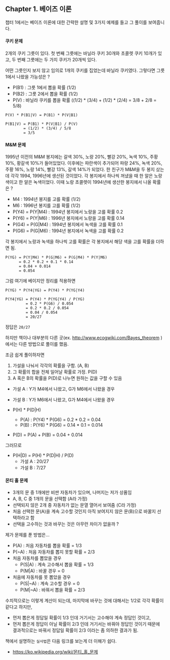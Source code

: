 ## Chapter 1. 베이즈 이론

챕터 1에서는 베이즈 이론에 대한 간략한 설명 및 3가지 예제를 들고 그 풀이를 보여줍니다.

#### 쿠키 문제

2개의 쿠키 그릇이 있다.
첫 번째 그릇에는 바닐라 쿠키 30개와 초콜렛 쿠키 10개가 있고,
두 번째 그릇에는 두 가지 쿠키가 20개씩 있다.

어떤 그릇인지 보지 않고 임의로 1개의 쿠키를 집었는데 바닐라 쿠키였다.
그렇다면 그릇1에서 나왔을 가능성은 ?

- P(B1) : 그릇 1에서 뽑을 확률 (1/2)
- P(B2) : 그릇 2에서 뽑을 확률 (1/2)
- P(V) : 바닐라 쿠키를  뽑을 확률 ((1/2) * (3/4) + (1/2) * (2/4) = 3/8 + 2/8 = 5/8)

```
P(V) * P(B1|V) = P(B1) * P(V|B1)

P(B1|V) = P(B1) * P(V|B1) / P(V)
        = (1/2) * (3/4) / 5/8
        = 3/5
```

#### M&M 문제

1995년 이전의 M&M 봉지에는 갈색 30%, 노랑 20%, 빨강 20%, 녹색 10%, 주황 10%, 황갈색 10%가 들어있었다.
이후에는 파란색이 추가되어 파랑 24%, 녹색 20%, 주황 16%, 노랑 14%, 빨강 13%, 갈색 14%가 되었다.
한 친구가 M&M을 두 봉지 샀는데 각각 1994, 1996년에 생산된 것이었다.
각 봉지에서 하나씩 꺼냈을 때 한 알은 노랑색이고 한 알은 녹색이었다.
이때 노랑 초콜렛이 1994년에 생산한 봉지에서 나올 확률은 ?

- M4 : 1994년 봉지를 고를 확률 (1/2)
- M6 : 1996년 봉지를 고를 확률 (1/2)
- P(Y4) = P(Y|M4) : 1994년 봉지에서 노랑을 고를 확률 0.2
- P(Y6) = P(Y|M6) : 1996년 봉지에서 노랑을 고를 확률 0.14
- P(G4) = P(G|M4) : 1994년 봉지에서 녹색을 고를 확률 0.1
- P(G6) = P(G|M6) : 1994년 봉지에서 녹색을 고를 확률 0.2

각 봉지에서 노랑과 녹색을 하나씩 고를 확률은 각 봉지에서 해당 색을 고를 확률을 더하면 됨.

```
P(YG) = P(Y|M4) * P(G|M6) + P(G|M4) * P(Y|M6)
      = 0.2 * 0.2 + 0.1 * 0.14
      = 0.04 + 0.014
      = 0.054
```

그럼 여기에 베이지안 정리를 적용하면

```
P(YG) * P(Y4|YG) = P(Y4) * P(YG|Y4)

P(Y4|YG) = P(Y4) * P(YG|Y4) / P(YG)
         = 0.2 * P(G6) / 0.054
         = 0.2 * 0.2 / 0.054
         = 0.04 / 0.054
         = 20/27 
```

정답은 `20/27`

하지만 책이나 대부분의 다른 곳(ex. <http://www.ecogwiki.com/Bayes_theorem> )에서는 다른 방법으로 풀이를 했음. 

조금 쉽게 풀이하자면

1. 가설을 나눠서 각각의 확률을 구함. (A, B)
2. 그 확률의 합을 전체 일어날 확률로 가정. P(D)
3. A 혹은 B의 확률을 P(D)로 나누면 원하는 값을 구할 수 있음

- 가설 A : Y가 M4에서 나왔고, G가 M6에서 나왔을 경우
- 가설 B : Y가 M6에서 나왔고, G가 M4에서 나왔을 경우

- P(H) * P(D|H)
  - P(A) : P(Y4) * P(G6) = 0.2 * 0.2 = 0.04
  - P(B) : P(Y6) * P(G6) = 0.14 * 0.1 = 0.014
- P(D) = P(A) + P(B) = 0.04 + 0.014

그러므로

- P(H|D) = P(H) * P(D|H) / P(D)
  - 가설 A : 20/27
  - 가설 B :  7/27

#### 몬티 홀 문제

- 3개의 문 중 1개에만 비싼 자동차가 있으며, 나머지는 저가 상품임
- A, B, C 중 1개의 문을 선택함 (A라 가정)
- 선택되지 않은 2개 중 자동차가 없는 문열 열어서 보여줌 (C라 가정)
- 처음 선택한 문(A)을 계속 고수할 것인지 아직 보여지지 않은 문(B)으로 바꿀지 선택하라고 함
- 선택을 고수하는 것과 바꾸는 것은 아무런 차이가 없을까 ?

제가 문제를 푼 방법은...

- P(A) : 처음 자동차를 뽑을 확률 = 1/3
- P(~A) : 처음 자동차를 뽑지 못할 확률 = 2/3
- 처음 자동차를 뽑았을 경우
  - P(S|A) : 계속 고수해서 뽑을 확률 = 1/3
  - P(M|A) : 바꿀 경우 = 0
- 처음에 자동차를 못 뽑았을 경우
  - P(S|~A) : 계속 고수할 경우 = 0
  - P(M|~A) : 바꿔서 뽑을 확률 = 2/3

수치적으로는 이렇게 계산이 되는데, 마지막에 바꾸는 것에 대해서는 1/2로 각각 확률이 같다고 하지만,
- 먼저 뽑은게 정답일 확률이 1/3 인데 거기서는 고수해야 계속 정답인 것이고,
- 먼저 뽑은게 정답이 아닐 확률이 2/3 인데 거기서는 바꿔야 정답인 것이기 때문에
결과적으로는 바꿔서 정답일 확률이 2/3 이라는 좀 의하한 결과가 됨.

책에서 설명하는 `실사법`은 다음 링크를 보는게 더 이해가 쉽다.
- <https://ko.wikipedia.org/wiki/몬티_홀_문제>





